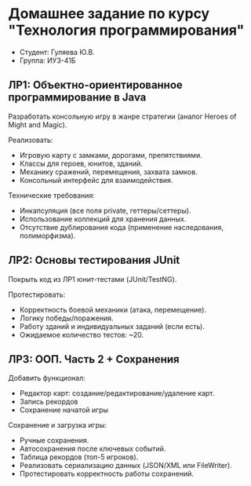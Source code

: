 # Домашнее задание по курсу "Технология программирования"
- Студент: Гуляева Ю.В.
- Группа: ИУ3-41Б

## ЛР1: Объектно-ориентированное программирование в Java
Разработать консольную игру в жанре стратегии (аналог Heroes of Might and Magic).

Реализовать:
- Игровую карту с замками, дорогами, препятствиями.
- Классы для героев, юнитов, зданий.
- Механику сражений, перемещения, захвата замков.
- Консольный интерфейс для взаимодействия.

Технические требования:
- Инкапсуляция (все поля private, геттеры/сеттеры).
- Использование коллекций для хранения данных.
- Отсутствие дублирования кода (применение наследования, полиморфизма).

## ЛР2: Основы тестирования JUnit
Покрыть код из ЛР1 юнит-тестами (JUnit/TestNG).

Протестировать:
- Корректность боевой механики (атака, перемещение).
- Логику победы/поражения.
- Работу зданий и индивидуальных заданий (если есть).
- Ожидаемое количество тестов: ~20.

## ЛР3: ООП. Часть 2 + Сохранения
Добавить функционал:
- Редактор карт: создание/редактирование/удаление карт.
- Запись рекордов
- Сохранение начатой игры

Сохранение и загрузка игры:
- Ручные сохранения.
- Автосохранения после ключевых событий.
- Таблица рекордов (топ-5 игроков).
- Реализовать сериализацию данных (JSON/XML или FileWriter).
- Протестировать корректность работы сохранений.
